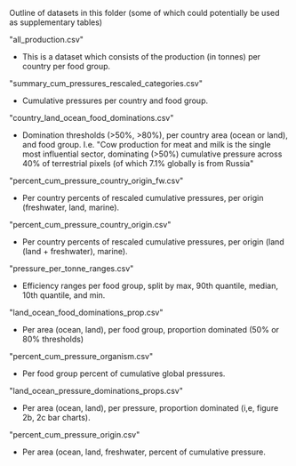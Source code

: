 Outline of datasets in this folder (some of which could potentially be used as supplementary tables)

"all_production.csv" 
 - This is a dataset which consists of the production (in tonnes) per country per food group. 
 
 "summary_cum_pressures_rescaled_categories.csv" 
  - Cumulative pressures per country and food group. 
 
 "country_land_ocean_food_dominations.csv"
  -  Domination thresholds (>50%, >80%), per country area (ocean or land), and food group. I.e. "Cow production for meat and milk is the single most influential sector, dominating (>50%) cumulative pressure across 40% of terrestrial pixels (of which 7.1% globally is from Russia"
  
 "percent_cum_pressure_country_origin_fw.csv"
  - Per country percents of rescaled cumulative pressures, per origin (freshwater, land, marine). 
 
 "percent_cum_pressure_country_origin.csv"
   - Per country percents of rescaled cumulative pressures, per origin (land (land + freshwater), marine). 
 
 "pressure_per_tonne_ranges.csv"
  - Efficiency ranges per food group, split by max, 90th quantile, median, 10th quantile, and min. 
 
 "land_ocean_food_dominations_prop.csv"
 - Per area (ocean, land), per food group, proportion dominated (50% or 80% thresholds)
 
 "percent_cum_pressure_organism.csv"
  - Per food group percent of cumulative global pressures. 
 
 "land_ocean_pressure_dominations_props.csv"
  - Per area (ocean, land), per pressure, proportion dominated (i,e, figure 2b, 2c bar charts). 
 
 "percent_cum_pressure_origin.csv"
  - Per area (ocean, land, freshwater, percent of cumulative pressure. 


